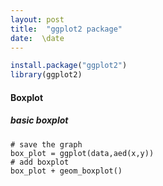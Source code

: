 ```yaml
---
layout: post
title:  "ggplot2 package"
date:  \date
---
```


```R
install.package("ggplot2")
library(ggplot2)
```
#### Boxplot
##### basic boxplot

```
# save the graph
box_plot = ggplot(data,aed(x,y))
# add boxplot
box_plot + geom_boxplot()
```

<!-- 웹에서 그림 불러오기? -->
<!-- ![texture theme preview](https://images.unsplash.com/photo-1500322969630-a26ab6eb64cc?ixlib=rb-1.2.1&ixid=eyJhcHBfaWQiOjEyMDd9&w=1000&q=80) -->
<!-- 링크연결하기 -->
<!-- ex ) [Jekyll docs][jekyll-docs]
[jekyll-docs]: https://jekyllrb.com/docs/home
[jekyll-gh]:   https://github.com/jekyll/jekyll
[jekyll-talk]: https://talk.jekyllrb.com/ -->
